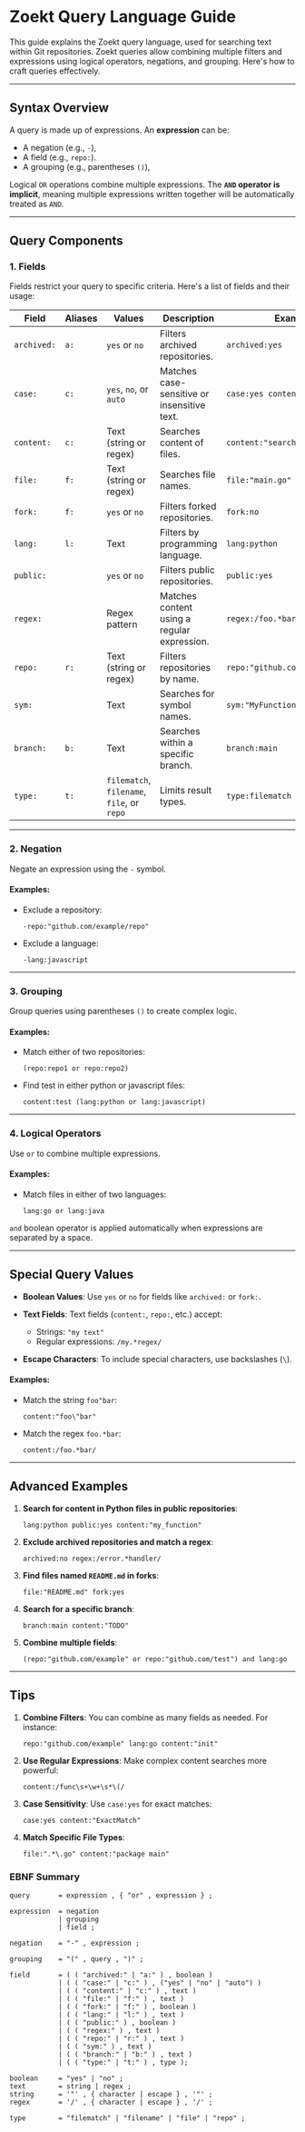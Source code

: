 # Zoekt Query Language Guide

This guide explains the Zoekt query language, used for searching text within Git repositories. Zoekt queries allow combining multiple filters and expressions using logical operators, negations, and grouping. Here's how to craft queries effectively.

---

## Syntax Overview

A query is made up of expressions. An **expression** can be:
- A negation (e.g., `-`),
- A field (e.g., `repo:`).
- A grouping (e.g., parentheses `()`),

Logical `OR` operations combine multiple expressions. The **`AND` operator is implicit**, meaning multiple expressions written together will be automatically treated as `AND`.

---

## Query Components

### 1. **Fields**

Fields restrict your query to specific criteria. Here's a list of fields and their usage:

| Field        | Aliases | Values                 | Description                                                | Examples                               |
|--------------|---------|------------------------|------------------------------------------------------------|----------------------------------------|
| `archived:`  | `a:`    | `yes` or `no`          | Filters archived repositories.                             | `archived:yes`                         |
| `case:`      | `c:`    | `yes`, `no`, or `auto` | Matches case-sensitive or insensitive text.                | `case:yes content:"Foo"`               |
| `content:`   | `c:`    | Text (string or regex) | Searches content of files.                                 | `content:"search term"`                |
| `file:`      | `f:`    | Text (string or regex) | Searches file names.                                       | `file:"main.go"`                       |
| `fork:`      | `f:`    | `yes` or `no`          | Filters forked repositories.                               | `fork:no`                              |
| `lang:`      | `l:`    | Text                   | Filters by programming language.                           | `lang:python`                          |
| `public:`    |         | `yes` or `no`          | Filters public repositories.                               | `public:yes`                           |
| `regex:`     |         | Regex pattern          | Matches content using a regular expression.                | `regex:/foo.*bar/`                     |
| `repo:`      | `r:`    | Text (string or regex) | Filters repositories by name.                              | `repo:"github.com/user/project"`       |
| `sym:`       |         | Text                   | Searches for symbol names.                                 | `sym:"MyFunction"`                     |
| `branch:`    | `b:`    | Text                   | Searches within a specific branch.                         | `branch:main`                          |
| `type:`      | `t:`    | `filematch`, `filename`, `file`, or `repo` | Limits result types.                   | `type:filematch`                       |

---

### 2. **Negation**

Negate an expression using the `-` symbol.

#### Examples:
- Exclude a repository:
  ```plaintext
  -repo:"github.com/example/repo"
  ```
- Exclude a language:
  ```plaintext
  -lang:javascript
  ```

---

### 3. **Grouping**

Group queries using parentheses `()` to create complex logic.

#### Examples:
- Match either of two repositories:
  ```plaintext
  (repo:repo1 or repo:repo2)
  ```
- Find test in either python or javascript files:
  ```plaintext
  content:test (lang:python or lang:javascript)
  ```

---

### 4. **Logical Operators**

Use `or` to combine multiple expressions.

#### Examples:
- Match files in either of two languages:
  ```plaintext
  lang:go or lang:java
  ```

`and` boolean operator is applied automatically when expressions are separated by a space.

---

## Special Query Values

- **Boolean Values**:
  Use `yes` or `no` for fields like `archived:` or `fork:`.

- **Text Fields**:
  Text fields (`content:`, `repo:`, etc.) accept:
  - Strings: `"my text"`
  - Regular expressions: `/my.*regex/`

- **Escape Characters**:
  To include special characters, use backslashes (`\`).

#### Examples:
- Match the string `foo"bar`:
  ```plaintext
  content:"foo\"bar"
  ```
- Match the regex `foo.*bar`:
  ```plaintext
  content:/foo.*bar/
  ```

---

## Advanced Examples

1. **Search for content in Python files in public repositories**:
   ```plaintext
   lang:python public:yes content:"my_function"
   ```

2. **Exclude archived repositories and match a regex**:
   ```plaintext
   archived:no regex:/error.*handler/
   ```

3. **Find files named `README.md` in forks**:
   ```plaintext
   file:"README.md" fork:yes
   ```

4. **Search for a specific branch**:
   ```plaintext
   branch:main content:"TODO"
   ```

5. **Combine multiple fields**:
   ```plaintext
   (repo:"github.com/example" or repo:"github.com/test") and lang:go
   ```

---

## Tips

1. **Combine Filters**: You can combine as many fields as needed. For instance:
   ```plaintext
   repo:"github.com/example" lang:go content:"init"
   ```

2. **Use Regular Expressions**: Make complex content searches more powerful:
   ```plaintext
   content:/func\s+\w+\s*\(/
   ```

3. **Case Sensitivity**: Use `case:yes` for exact matches:
   ```plaintext
   case:yes content:"ExactMatch"
   ```

4. **Match Specific File Types**:
   ```plaintext
   file:".*\.go" content:"package main"
   ```

### EBNF Summary

```ebnf
query       = expression , { "or" , expression } ;

expression  = negation
            | grouping
            | field ;

negation    = "-" , expression ;

grouping    = "(" , query , ")" ;

field       = ( ( "archived:" | "a:" ) , boolean )
            | ( ( "case:" | "c:" ) , ("yes" | "no" | "auto") )
            | ( ( "content:" | "c:" ) , text )
            | ( ( "file:" | "f:" ) , text )
            | ( ( "fork:" | "f:" ) , boolean )
            | ( ( "lang:" | "l:" ) , text )
            | ( ( "public:" ) , boolean )
            | ( ( "regex:" ) , text )
            | ( ( "repo:" | "r:" ) , text )
            | ( ( "sym:" ) , text )
            | ( ( "branch:" | "b:" ) , text )
            | ( ( "type:" | "t:" ) , type );

boolean     = "yes" | "no" ;
text        = string | regex ;
string      = '"' , { character | escape } , '"' ;
regex       = '/' , { character | escape } , '/' ;

type        = "filematch" | "filename" | "file" | "repo" ;
```


